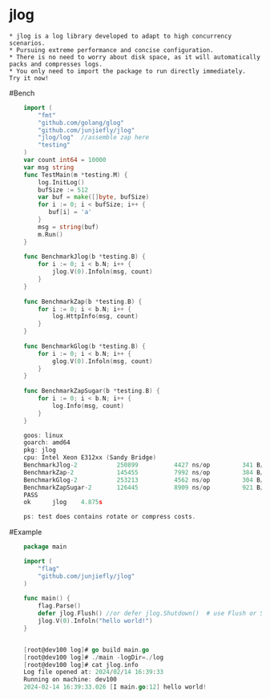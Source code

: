 # jlog
    * jlog is a log library developed to adapt to high concurrency scenarios. 
    * Pursuing extreme performance and concise configuration. 
    * There is no need to worry about disk space, as it will automatically packs and compresses logs. 
    * You only need to import the package to run directly immediately.
    Try it now!

#Bench
```go
    import (
        "fmt"
        "github.com/golang/glog"
        "github.com/junjiefly/jlog"
        "jlog/log"  //assemble zap here
        "testing"
    )
    var count int64 = 10000
    var msg string
    func TestMain(m *testing.M) {
        log.InitLog()
        bufSize := 512
        var buf = make([]byte, bufSize)
        for i := 0; i < bufSize; i++ {
           buf[i] = 'a'
        }
        msg = string(buf)
        m.Run()
    }
    
    func BenchmarkJlog(b *testing.B) {
        for i := 0; i < b.N; i++ {
            jlog.V(0).Infoln(msg, count)
        }
    }
    
    func BenchmarkZap(b *testing.B) {
        for i := 0; i < b.N; i++ {
            log.HttpInfo(msg, count)
        }
    }
    
    func BenchmarkGlog(b *testing.B) {
        for i := 0; i < b.N; i++ {
            glog.V(0).Infoln(msg, count)
        }
    }
    
    func BenchmarkZapSugar(b *testing.B) {
        for i := 0; i < b.N; i++ {
            log.Info(msg, count)
        }
    }

    goos: linux
    goarch: amd64
    pkg: jlog
    cpu: Intel Xeon E312xx (Sandy Bridge)
    BenchmarkJlog-2       	  250899	      4427 ns/op	     341 B/op	       6 allocs/op
    BenchmarkZap-2        	  145455	      7992 ns/op	     384 B/op	       7 allocs/op
    BenchmarkGlog-2       	  253213	      4562 ns/op	     304 B/op	       7 allocs/op
    BenchmarkZapSugar-2   	  126445	      8909 ns/op	     921 B/op	       9 allocs/op
    PASS
    ok  	jlog	4.875s

    ps: test does contains rotate or compress costs.   
```

#Example

```go
    package main

    import (
        "flag"
        "github.com/junjiefly/jlog"
    )
    
    func main() {
        flag.Parse()
        defer jlog.Flush() //or defer jlog.Shutdown()  # use Flush or Shutdown before process exits
        jlog.V(0).Infoln("hello world!")
    }


    [root@dev100 log]# go build main.go
    [root@dev100 log]# ./main -logDir=./log
    [root@dev100 log]# cat jlog.info 
    Log file opened at: 2024/02/14 16:39:33
    Running on machine: dev100
    2024-02-14 16:39:33.026 [I main.go:12] hello world!
```
  
